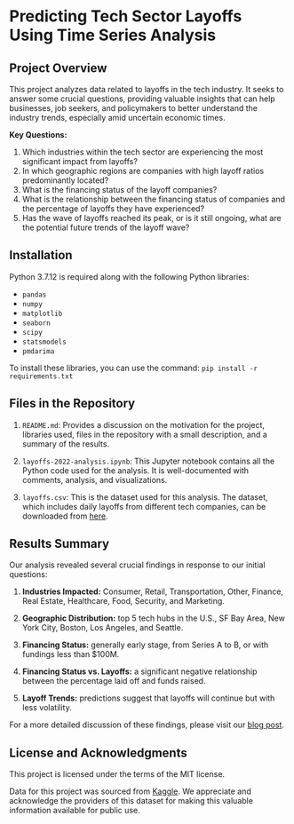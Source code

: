 # Predicting Tech Sector Layoffs Using Time Series Analysis

## Project Overview

This project analyzes data related to layoffs in the tech industry. It seeks to answer some crucial questions, providing valuable insights that can help businesses, job seekers, and policymakers to better understand the industry trends, especially amid uncertain economic times.

**Key Questions:**

1. Which industries within the tech sector are experiencing the most significant impact from layoffs?
2. In which geographic regions are companies with high layoff ratios predominantly located?
3. What is the financing status of the layoff companies?
4. What is the relationship between the financing status of companies and the percentage of layoffs they have experienced?
5. Has the wave of layoffs reached its peak, or is it still ongoing, what are the potential future trends of the layoff wave?

## Installation

Python 3.7.12 is required along with the following Python libraries:

- `pandas`
- `numpy`
- `matplotlib`
- `seaborn`
- `scipy`
- `statsmodels`
- `pmdarima`

To install these libraries, you can use the command: `pip install -r requirements.txt`

## Files in the Repository

1. `README.md`: Provides a discussion on the motivation for the project, libraries used, files in the repository with a small description, and a summary of the results.

2. `layoffs-2022-analysis.ipynb`: This Jupyter notebook contains all the Python code used for the analysis. It is well-documented with comments, analysis, and visualizations.

3. `layoffs.csv`: This is the dataset used for this analysis. The dataset, which includes daily layoffs from different tech companies, can be downloaded from [here](https://www.kaggle.com/datasets/swaptr/layoffs-2022).

## Results Summary

Our analysis revealed several crucial findings in response to our initial questions:

1. **Industries Impacted:** Consumer, Retail, Transportation, Other, Finance, Real Estate, Healthcare, Food, Security, and Marketing.

2. **Geographic Distribution:** top 5 tech hubs in the U.S., SF Bay Area, New York City, Boston, Los Angeles, and Seattle.

3. **Financing Status:** generally early stage, from Series A to B, or with fundings less than $100M.

4. **Financing Status vs. Layoffs:** a significant negative relationship between the percentage laid off and funds raised.

5. **Layoff Trends:** predictions suggest that layoffs will continue but with less volatility. 

For a more detailed discussion of these findings, please visit our [blog post](https://medium.com/@yg2483/navigating-the-wave-understanding-the-trends-and-impacts-of-layoffs-in-the-tech-industry-38916908041e).


## License and Acknowledgments

This project is licensed under the terms of the MIT license.

Data for this project was sourced from [Kaggle](https://www.kaggle.com/datasets/swaptr/layoffs-2022). We appreciate and acknowledge the providers of this dataset for making this valuable information available for public use.
